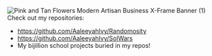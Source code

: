 ![Pink and Tan Flowers Modern Artisan Business X-Frame Banner (1)](https://user-images.githubusercontent.com/53322518/179072610-bad3a4b2-8268-4ac2-87ae-d7161d600d9c.gif)
Check out my repositories: 
- https://github.com/AaleeyahIvy/Randomosity
- https://github.com/AaleeyahIvy/SolWars
- My bijillion school projects buried in my repos!
